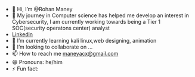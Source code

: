 - 👋 Hi, I’m @Rohan Maney
- 👀 My journey in Computer science has helped me develop an interest in Cybersecurity, I am currently working towards being a Tier 1 SOC(security operatons center) analyst
- <a href="https://www.linkedin.com/feed/">Linkedin</a>
- 🌱 I’m currently learning  kali linux,web designing, animation
- 💞️ I’m looking to collaborate on ...
- 📫 How to reach me maneyacx@gmail.com
- 😄 Pronouns: he/him
- ⚡ Fun fact: 

<!---
Maneyac/Maneyac is a ✨ special ✨ repository because its `README.md` (this file) appears on your GitHub profile.
You can click the Preview link to take a look at your changes.
--->
